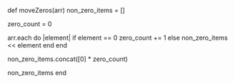 def moveZeros(arr)
  non_zero_items = []
  
  zero_count = 0
  
  arr.each do |element|
    if element == 0
      zero_count += 1
    else
      non_zero_items  << element
    end
  end
  
  non_zero_items.concat([0] * zero_count)
  
  non_zero_items 
end